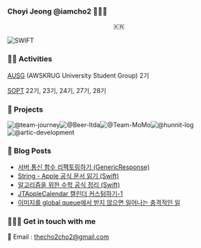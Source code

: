 ### Choyi Jeong @iamcho2 👩🏻‍💻



<p align="center">
  <samp>
    🇰🇷 <br> 
  </samp>
</p>



![SWIFT](https://img.shields.io/static/v1?style=for-the-badge&logo=swift&message=SWIFT&label=&color=FA7343&labelColor=000000) 

### 🏄‍♂️ Activities  

[AUSG](ausg.me) (AWSKRUG University Student Group) 2기 

[SOPT](http://sopt.org/wp/) 22기, 23기, 24기, 27기, 28기

### 🎱 Projects

![@team-journey](https://avatars.githubusercontent.com/u/86547407?s=60&v=4)![@Beer-Itda](https://avatars.githubusercontent.com/u/83107553?s=60&v=4)![@Team-MoMo](https://avatars.githubusercontent.com/u/76675249?s=60&v=4)![@hunnit-log](https://avatars.githubusercontent.com/u/74134192?s=60&v=4)![@artic-development](https://avatars.githubusercontent.com/u/52156026?s=60&v=4)

### 🍋 Blog Posts
<!-- BLOG-POST-LIST:START -->
- [서버 통신 함수 리팩토링하기 (GenericResponse)](https://iamcho2.github.io/2021/08/16/refactoring-to-GenericResponse)
- [String - Apple 공식 문서 읽기 (Swift)](https://iamcho2.github.io/2021/08/15/String-Apple-docs)
- [알고리즘을 위한 수학 공식 정리 (Swift)](https://iamcho2.github.io/2021/08/14/math-for-PS)
- [JTAppleCalendar 캘린더 커스텀하기-1](https://iamcho2.github.io/2021/08/10/custom-calendar-with-JTAC)
- [이미지를 global queue에서 받지 않으면 일어나는 충격적인 일](https://iamcho2.github.io/2021/08/05/fetch-image-in-global-queue)
<!-- BLOG-POST-LIST:END -->

### 🏄🏻‍♀️ Get in touch with me

📧 Email : thecho2cho2@gmail.com

